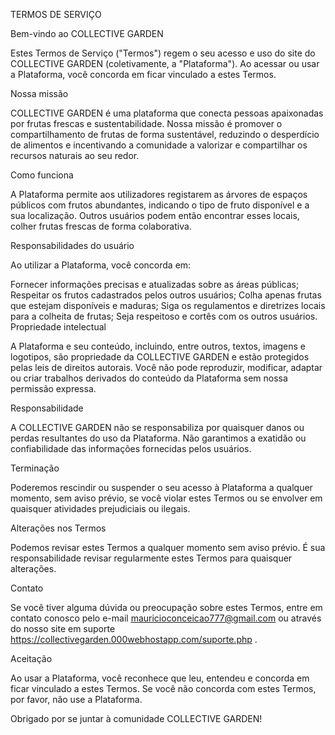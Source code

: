 TERMOS DE SERVIÇO

Bem-vindo ao COLLECTIVE GARDEN

Estes Termos de Serviço ("Termos") regem o seu acesso e uso do site do COLLECTIVE GARDEN (coletivamente, a "Plataforma"). Ao acessar ou usar a Plataforma, você concorda em ficar vinculado a estes Termos.

Nossa missão

COLLECTIVE GARDEN é uma plataforma que conecta pessoas apaixonadas por frutas frescas e sustentabilidade. Nossa missão é promover o compartilhamento de frutas de forma sustentável, reduzindo o desperdício de alimentos e incentivando a comunidade a valorizar e compartilhar os recursos naturais ao seu redor.

Como funciona

A Plataforma permite aos utilizadores registarem as árvores de espaços públicos com frutos abundantes, indicando o tipo de fruto disponível e a sua localização. Outros usuários podem então encontrar esses locais, colher frutas frescas de forma colaborativa.

Responsabilidades do usuário

Ao utilizar a Plataforma, você concorda em:

Fornecer informações precisas e atualizadas sobre as áreas públicas;
Respeitar os frutos cadastrados pelos outros usuários;
Colha apenas frutas que estejam disponíveis e maduras;
Siga os regulamentos e diretrizes locais para a colheita de frutas;
Seja respeitoso e cortês com os outros usuários.
Propriedade intelectual

A Plataforma e seu conteúdo, incluindo, entre outros, textos, imagens e logotipos, são propriedade da COLLECTIVE GARDEN e estão protegidos pelas leis de direitos autorais. Você não pode reproduzir, modificar, adaptar ou criar trabalhos derivados do conteúdo da Plataforma sem nossa permissão expressa.

Responsabilidade

A COLLECTIVE GARDEN não se responsabiliza por quaisquer danos ou perdas resultantes do uso da Plataforma. Não garantimos a exatidão ou confiabilidade das informações fornecidas pelos usuários.

Terminação

Poderemos rescindir ou suspender o seu acesso à Plataforma a qualquer momento, sem aviso prévio, se você violar estes Termos ou se envolver em quaisquer atividades prejudiciais ou ilegais.

Alterações nos Termos

Podemos revisar estes Termos a qualquer momento sem aviso prévio. É sua responsabilidade revisar regularmente estes Termos para quaisquer alterações.

Contato

Se você tiver alguma dúvida ou preocupação sobre estes Termos, entre em contato conosco pelo e-mail mauricioconceicao777@gmail.com ou através do nosso site em suporte https://collectivegarden.000webhostapp.com/suporte.php .

Aceitação

Ao usar a Plataforma, você reconhece que leu, entendeu e concorda em ficar vinculado a estes Termos. Se você não concorda com estes Termos, por favor, não use a Plataforma.

Obrigado por se juntar à comunidade COLLECTIVE GARDEN!
